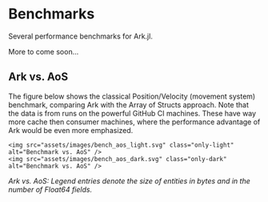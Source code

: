 # Benchmarks

Several performance benchmarks for Ark.jl.

More to come soon...

## Ark vs. AoS

The figure below shows the classical Position/Velocity (movement system) benchmark,
comparing Ark with the Array of Structs approach.
Note that the data is from runs on the powerful GitHub CI machines.
These have way more cache then consumer machines, where the performance advantage
of Ark would be even more emphasized.

```@raw html
<img src="assets/images/bench_aos_light.svg" class="only-light" alt="Benchmark vs. AoS" />
<img src="assets/images/bench_aos_dark.svg" class="only-dark" alt="Benchmark vs. AoS" />
```
*Ark vs. AoS: Legend entries denote the size of entities in bytes and in the number of Float64 fields.*

